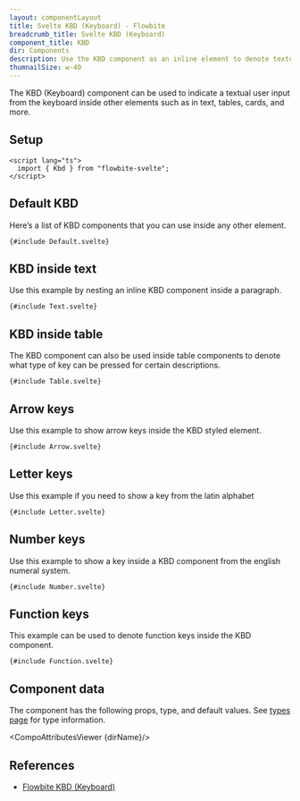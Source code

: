 ```yaml
---
layout: componentLayout
title: Svelte KBD (Keyboard) - Flowbite
breadcrumb_title: Svelte KBD (Keyboard)
component_title: KBD
dir: Components
description: Use the KBD component as an inline element to denote textual user input from the keyboard inside paragraphs, tables, and other components
thumnailSize: w-40
---
```


<script lang="ts">
  import { CompoAttributesViewer, GitHubCompoLinks, toKebabCase } from '../../utils'
  import { P, A } from '$lib'
  const dirName = toKebabCase(component_title)
</script>

The KBD (Keyboard) component can be used to indicate a textual user input from the keyboard inside other elements such as in text, tables, cards, and more.

## Setup

```svelte example hideOutput
<script lang="ts">
  import { Kbd } from "flowbite-svelte";
</script>
```

## Default KBD

Here’s a list of KBD components that you can use inside any other element.

```svelte example hideScript hideResponsiveButtons
{#include Default.svelte}
```

## KBD inside text

Use this example by nesting an inline KBD component inside a paragraph.

```svelte example hideScript hideResponsiveButtons
{#include Text.svelte}
```

## KBD inside table

The KBD component can also be used inside table components to denote what type of key can be pressed for certain descriptions.

```svelte example hideResponsiveButtons
{#include Table.svelte}
```

## Arrow keys

Use this example to show arrow keys inside the KBD styled element.

```svelte example hideResponsiveButtons
{#include Arrow.svelte}
```

## Letter keys

Use this example if you need to show a key from the latin alphabet

```svelte example hideScript hideResponsiveButtons
{#include Letter.svelte}
```

## Number keys

Use this example to show a key inside a KBD component from the english numeral system.

```svelte example hideScript hideResponsiveButtons
{#include Number.svelte}
```

## Function keys

This example can be used to denote function keys inside the KBD component.

```svelte example hideScript hideResponsiveButtons
{#include Function.svelte}
```

## Component data

The component has the following props, type, and default values. See [types page](/docs/pages/typescript) for type information.

<CompoAttributesViewer {dirName}/>

## References

- [Flowbite KBD (Keyboard)](https://flowbite.com/docs/components/kbd/)

<GitHubCompoLinks />
